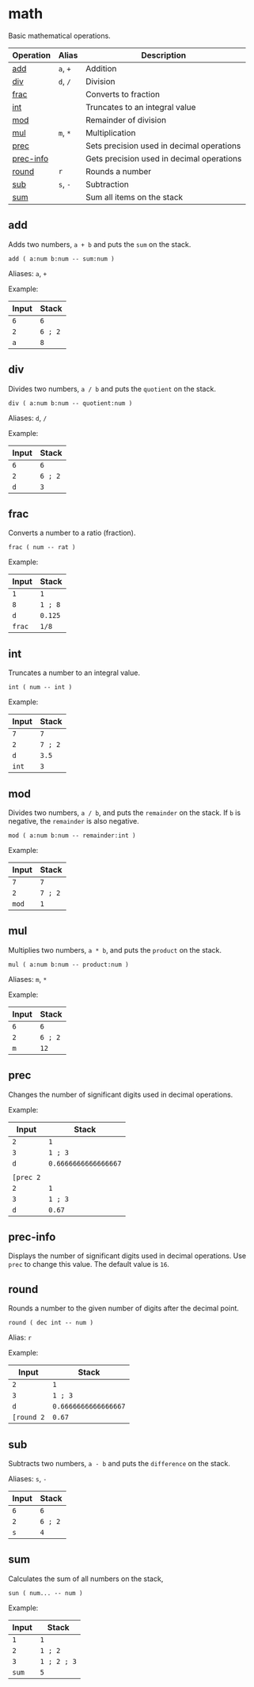 # math

Basic mathematical operations.

| Operation               | Alias    | Description
|-------------------------|----------|------------
| [add](#add)             | `a`, `+` | Addition
| [div](#div)             | `d`, `/` | Division
| [frac](#frac)           |          | Converts to fraction
| [int](#int)             |          | Truncates to an integral value
| [mod](#mod)             |          | Remainder of division
| [mul](#mul)             | `m`, `*` | Multiplication
| [prec](#prec)           |          | Sets precision used in decimal operations
| [prec-info](#prec-info) |          | Gets precision used in decimal operations
| [round](#round)         | `r`      | Rounds a number
| [sub](#sub)             | `s`, `-` | Subtraction
| [sum](#sum)             |          | Sum all items on the stack

## add

Adds two numbers, `a + b` and puts the `sum` on the stack.

    add ( a:num b:num -- sum:num )

Aliases: `a`, `+`

Example:

| Input   | Stack
|---------|-------------|
| `6`     | `6`
| `2`     | `6 ; 2`
| `a`     | `8`

## div

Divides two numbers, `a / b` and puts the `quotient` on the stack.

    div ( a:num b:num -- quotient:num )

Aliases: `d`, `/`

Example:

| Input   | Stack
|---------|-------------|
| `6`     | `6`
| `2`     | `6 ; 2`
| `d`     | `3`

## frac

Converts a number to a ratio (fraction).

    frac ( num -- rat )

Example:

| Input   | Stack
|---------|-------------|
| `1`     | `1`
| `8`     | `1 ; 8`
| `d`     | `0.125`
| `frac`  | `1/8`

## int

Truncates a number to an integral value.

    int ( num -- int )

Example:

| Input   | Stack
|---------|-------------|
| `7`     | `7`
| `2`     | `7 ; 2`
| `d`     | `3.5`
| `int`   | `3`

## mod

Divides two numbers, `a / b`, and puts the `remainder` on the stack. If `b` is negative, the `remainder` is also negative.

    mod ( a:num b:num -- remainder:int )

Example:

| Input   | Stack
|---------|-------------|
| `7`     | `7`
| `2`     | `7 ; 2`
| `mod`   | `1`

## mul

Multiplies two numbers, `a * b`, and puts the `product` on the stack.

    mul ( a:num b:num -- product:num )

Aliases: `m`, `*`

Example:

| Input   | Stack
|---------|-------------|
| `6`     | `6`
| `2`     | `6 ; 2`
| `m`     | `12`

## prec

Changes the number of significant digits used in decimal operations.

Example:

| Input         | Stack
|---------------|-------------|
| `2`           | `1`
| `3`           | `1 ; 3`
| `d`           | `0.6666666666666667`
|               |
| `[prec 2`     |
| `2`           | `1`
| `3`           | `1 ; 3`
| `d`           | `0.67`

## prec-info

Displays the number of significant digits used in decimal operations. Use `prec` to change this value. The default value is `16`.

## round

Rounds a number to the given number of digits after the decimal point.

    round ( dec int -- num )

Alias: `r`

Example:

| Input         | Stack
|---------------|-------------|
| `2`           | `1`
| `3`           | `1 ; 3`
| `d`           | `0.6666666666666667`
| `[round 2`    | `0.67`

## sub

Subtracts two numbers, `a - b` and puts the `difference` on the stack.

Aliases: `s`, `-`

| Input         | Stack
|---------------|-------------|
| `6`           | `6`
| `2`           | `6 ; 2`
| `s`           | `4`

## sum

Calculates the sum of all numbers on the stack,

    sun ( num... -- num )

Example:

| Input         | Stack
|---------------|-------------|
| `1`           | `1`
| `2`           | `1 ; 2`
| `3`           | `1 ; 2 ; 3`
| `sum`         | `5`
